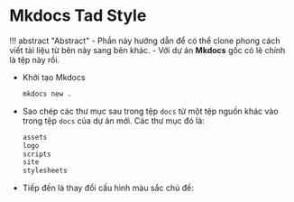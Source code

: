 # Mkdocs Tad Style

!!! abstract "Abstract"
    - Phần này hướng dẫn để có thể clone phong cách viết tài liệu từ bên này sang bên khác.
    - Với dự án __Mkdocs__ gốc có lẽ chính là tệp này rồi.

- Khởi tạo Mkdocs
    ```bash
    mkdocs new .
    ```

- Sao chép các thư mục sau trong tệp `docs` từ một tệp nguồn khác vào trong tệp `docs` của dự án mới. Các thư mục đó là:
    ```bash
    assets
    logo
    scripts
    site
    stylesheets
    ```


- Tiếp đến là thay đổi cấu hình màu sắc chủ đề: